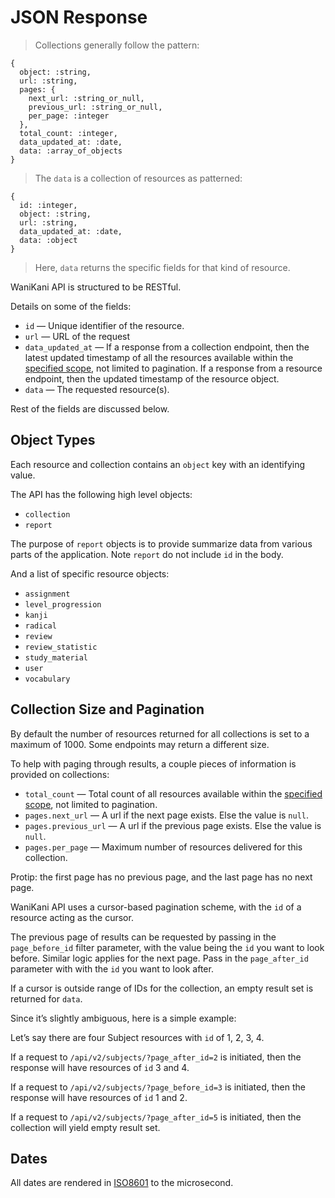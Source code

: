 # JSON Response

> Collections generally follow the pattern:

```
{
  object: :string,
  url: :string,
  pages: {
    next_url: :string_or_null,
    previous_url: :string_or_null,
    per_page: :integer
  },
  total_count: :integer,
  data_updated_at: :date,
  data: :array_of_objects
}
```

> The `data` is a collection of resources as patterned:

```
{
  id: :integer,
  object: :string,
  url: :string,
  data_updated_at: :date,
  data: :object
}
```

> Here, `data` returns the specific fields for that kind of resource.

WaniKani API is structured to be RESTful.

Details on some of the fields:

* `id` — Unique identifier of the resource.
* `url` — URL of the request
* `data_updated_at` — If a response from a collection endpoint, then the latest updated timestamp of all the resources available within the [specified scope](#filters), not limited to pagination. If a response from a resource endpoint, then the updated timestamp of the resource object.
* `data` — The requested resource(s).

Rest of the fields are discussed below.

## Object Types

Each resource and collection contains an `object` key with an identifying value.

The API has the following high level objects:

* `collection`
* `report`

The purpose of `report` objects is to provide summarize data from various parts of the application. Note `report` do not include `id` in the body.

And a list of specific resource objects:

* `assignment`
* `level_progression`
* `kanji`
* `radical`
* `review`
* `review_statistic`
* `study_material`
* `user`
* `vocabulary`

## Collection Size and Pagination

By default the number of resources returned for all collections is set to a maximum of 1000. Some endpoints may return a different size.

To help with paging through results, a couple pieces of information is provided on collections:

* `total_count` — Total count of all resources available within the [specified scope](#filters), not limited to pagination.
* `pages.next_url` — A url if the next page exists. Else the value is `null`.
* `pages.previous_url` — A url if the previous page exists. Else the value is `null`.
* `pages.per_page` — Maximum number of resources delivered for this collection.

<aside class="notice">
Protip: the first page has no previous page, and the last page has no next page.
</aside>

WaniKani API uses a cursor-based pagination scheme, with the `id` of a resource acting as the cursor.

The previous page of results can be requested by passing in the `page_before_id` filter parameter, with the value being the `id` you want to look before. Similar logic applies for the next page. Pass in the `page_after_id` parameter with with the `id` you want to look after.

If a cursor is outside range of IDs for the collection, an empty result set is returned for `data`.

Since it’s slightly ambiguous, here is a simple example:

Let’s say there are four Subject resources with `id` of 1, 2, 3, 4.

If a request to `/api/v2/subjects/?page_after_id=2` is initiated, then the response will have resources of `id` 3 and 4.

If a request to `/api/v2/subjects/?page_before_id=3` is initiated, then the response will have resources of `id` 1 and 2.

If a request to `/api/v2/subjects/?page_after_id=5` is initiated, then the collection will yield empty result set.

## Dates

All dates are rendered in [ISO8601](https://xkcd.com/1179/) to the microsecond.
